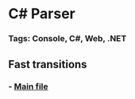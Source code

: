 # C# Parser
### Tags: Console, C#, Web, .NET

## Fast transitions
### - [Main file](https://github.com/the-specter/CSharp-Parser/blob/master/CSharpParser/CSharpParser/Program.cs)

